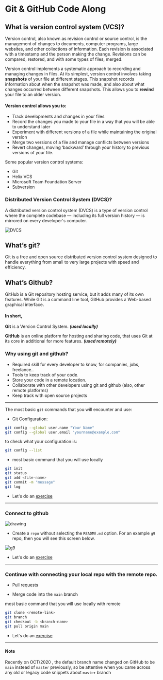 # Git & GitHub Code Along

## What is version control system (VCS)?

Version control, also known as revision control or source control, is the management of changes to documents, computer programs, large websites, and other collections of information. Each revision is associated with a timestamp and the person making the change. Revisions can be compared, restored, and with some types of files, merged.

Version control implements a systematic approach to recording and managing changes in files. At its simplest, version control involves taking **snapshots** of your file at different stages. This snapshot records information about when the snapshot was made, and also about what changes occurred between different snapshots. This allows you to **rewind** your file to an older version.

#### Version control allows you to:

- Track developments and changes in your files
- Record the changes you made to your file in a way that you will be able to understand later
- Experiment with different versions of a file while maintaining the original version
- Merge two versions of a file and manage conflicts between versions
- Revert changes, moving ‘backward’ through your history to previous versions of your file.

Some popular version control systems:

- Git
- Helix VCS
- Microsoft Team Foundation Server
- Subversion

### Distributed Version Control System (DVCS)?

A distributed version control system (DVCS) is a type of version control where the complete codebase — including its full version history — is mirrored on every developer's computer.

![DVCS](https://i.imgur.com/ZJ2Dg4c.png)

## What’s git?

Git is a free and open source distributed version control system designed to handle everything from small to very large projects with speed and efficiency.

## What’s Github?

GitHub is a Git repository hosting service, but it adds many of its own features. While Git is a command line tool, GitHub provides a Web-based graphical interface.

#### In short,

**Git** is a Version Control System. **_(used locally)_**

**GitHub** is an online platform for hosting and sharing code, that uses Git at its core in additional for more features. **_(used remotely)_**

### Why using git and github?

- Required skill for every developer to know, for companies, jobs, freelance..
- Tools to keep track of your code.
- Store your code in a remote location.
- Collaborate with other developers using git and github (also, other remote platforms)
- Keep track with open source projects

---

The most basic `git` commands that you will encounter and use:

- Git Configuration:

```bash
git config --global user.name "Your Name"
git config --global user.email "yourname@example.com"
```

to check what your configuration is:

```bash
git config --list
```

- most basic command that you will use locally

```bash
git init
git status
git add <file-name>
git commit -m "message"
git log
```

- Let's do an [exercise](./exercises/ex1.md)

---

### Connect to github

![drawing](https://i.stack.imgur.com/UvZ0M.png)

- Create a `repo` without selecting the `README.md` option. For an example `g9` repo, then you will see this screen below.

![g9](https://i.imgur.com/sps8BQE.png)

- Let's do an [exercise](./exercises/ex2.md)

---

### Continue with connecting your local repo with the remote repo.

- Pull requests

- Merge code into the `main` branch

most basic command that you will use locally with remote

```bash
git clone <remote-link>
git branch
git checkout -b <branch-name>
git pull origin main
```

- Let's do an [exercise](./exercises/ex2.md)

---

#### Note

Recently on OCT/2020 , the default branch name changed on GitHub to be `main` instead of `master` previously, so be attentive when you came across any old or legacy code snippets about `master` branch
